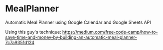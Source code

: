 # MealPlanner
Automatic Meal Planner using Google Calendar and Google Sheets API

Using this guy's technique:
https://medium.com/free-code-camp/how-to-save-time-and-money-by-building-an-automatic-meal-planner-7c7a9351d124
